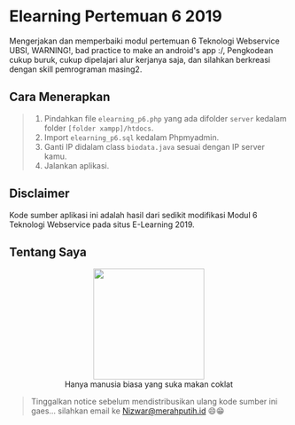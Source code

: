 # Elearning Pertemuan 6 2019
Mengerjakan dan memperbaiki modul pertemuan 6 Teknologi Webservice UBSI, WARNING!, bad practice to make an android's app :/,
Pengkodean cukup buruk, cukup dipelajari alur kerjanya saja, dan silahkan berkreasi dengan skill pemrograman masing2.

## Cara Menerapkan
> 1. Pindahkan file `elearning_p6.php` yang ada difolder `server` kedalam folder `[folder xampp]/htdocs`.
> 2. Import `elearning_p6.sql` kedalam Phpmyadmin.
> 3. Ganti IP didalam class `biodata.java` sesuai dengan IP server kamu.
> 4. Jalankan aplikasi.

## Disclaimer
Kode sumber aplikasi ini adalah hasil dari sedikit modifikasi Modul 6 Teknologi Webservice pada situs E-Learning 2019.

## Tentang Saya  
<p  align="center">
  <img width="200px" height="200px" src="https://1.bp.blogspot.com/-JYoVTVvNti8/XD14Y5j6spI/AAAAAAAAC5Q/UOZ0mnILQost96u_VMwnWc61wz60k3zJQCPcBGAYYCw/s500-cc/Nizwar-ID-Header-Background.JPG"/>  
  <br/>
<label>  Hanya manusia biasa yang suka makan coklat</label>
  </p>
  
  > Tinggalkan notice sebelum mendistribusikan ulang kode sumber ini gaes...
  > silahkan email ke [Nizwar@merahputih.id](mailto:nizwar@merahputih.id) 😄😁

